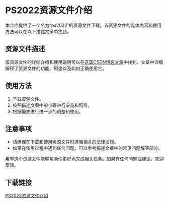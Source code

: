# PS2022资源文件介绍

本仓库提供了一个名为“ps2022”的资源文件下载。该资源文件的具体内容和使用方法可以在以下描述文章中找到。

## 资源文件描述

该资源文件的详细介绍和使用说明可以在[这篇CSDN博客文章](https://blog.csdn.net/chen626721/article/details/121566415)中找到。文章中详细解释了资源文件的功能、用途以及如何正确使用它。

## 使用方法

1. 下载资源文件。
2. 按照描述文章中的步骤进行安装和配置。
3. 根据需要进行进一步的调整和使用。

## 注意事项

- 请确保在下载和使用资源文件时遵循相关的法律法规。
- 如果在使用过程中遇到任何问题，可以参考描述文章中的常见问题解答部分。

希望这个资源文件能够帮助你更好地完成相关任务。如果有任何问题或建议，欢迎反馈。

## 下载链接

[PS2022资源文件介绍](https://pan.quark.cn/s/0614f724df21)